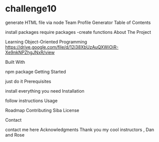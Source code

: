 # challenge10
generate HTML file via node
 Team Profile Generator Table of Contents

install packages
require packages -create functions
About The Project

Learning  Object-Oriented Programming
https://drive.google.com/file/d/12i38XbUzAuQXWiOiR-Xe9nkNPZhgJNxR/view



Built With

npm package
Getting Started

just do it
Prerequisites

install everything you need
Installation

follow instructions
Usage


Roadmap Contributing Siba License

Contact

contact me here
Acknowledgments Thank you my cool instructors , Dan and Rose
